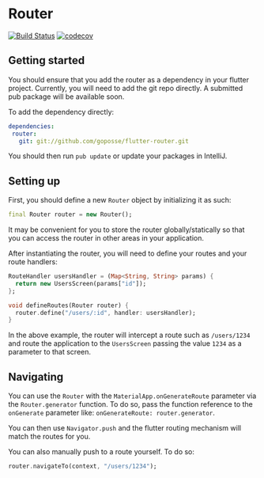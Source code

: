 # Router

[![Build Status](https://travis-ci.org/goposse/flutter-router.svg?branch=master)](https://travis-ci.org/goposse/flutter-router)
[![codecov](https://codecov.io/gh/goposse/flutter-router/branch/master/graph/badge.svg)](https://codecov.io/gh/goposse/flutter-router)

## Getting started
 
 You should ensure that you add the router as a dependency in your flutter project. 
 Currently, you will need to add the git repo directly. A submitted pub package will
 be available soon.
 
 To add the dependency directly:
 
 ```yaml
dependencies:
  router:
    git: git://github.com/goposse/flutter-router.git
```
You should then run `pub update` or update your packages in IntelliJ.

## Setting up

First, you should define a new `Router` object by initializing it as such:  
```dart
final Router router = new Router();
```
It may be convenient for you to store the router globally/statically so that
you can access the router in other areas in your application.

After instantiating the router, you will need to define your routes and your route handlers:
```dart
RouteHandler usersHandler = (Map<String, String> params) {
  return new UsersScreen(params["id"]);
};

void defineRoutes(Router router) {
  router.define("/users/:id", handler: usersHandler);
}
```

In the above example, the router will intercept a route such as 
`/users/1234` and route the application to the `UsersScreen` passing
the value `1234` as a parameter to that screen.

## Navigating

You can use the `Router` with the `MaterialApp.onGenerateRoute` parameter
 via the `Router.generator` function. To do so, pass the function reference to
 the `onGenerate` parameter like: `onGenerateRoute: router.generator`.
 
You can then use `Navigator.push` and the flutter routing mechanism will match the routes
for you. 

You can also manually push to a route yourself. To do so:

```dart
router.navigateTo(context, "/users/1234");
```